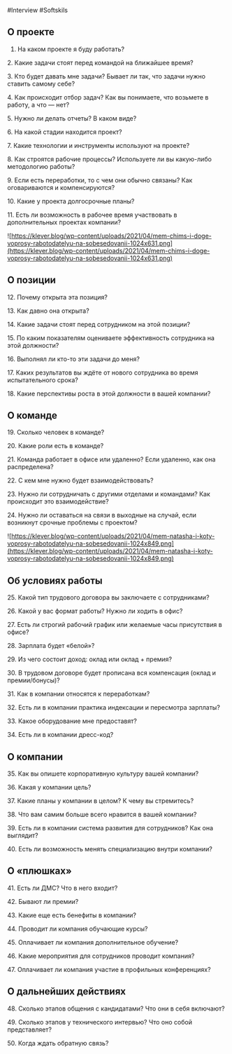 #Interview #Softskils

## О проекте

1.  На каком проекте я буду работать?

2. Какие задачи стоят перед командой на ближайшее время?

3. Кто будет давать мне задачи? Бывает ли так, что задачи нужно ставить самому себе?

4. Как происходит отбор задач? Как вы понимаете, что возьмете в работу, а что — нет?

5. Нужно ли делать отчеты? В каком виде?

6. На какой стадии находится проект?

7. Какие технологии и инструменты используют на проекте?

8. Как строятся рабочие процессы? Используете ли вы какую-либо методологию работы?

9. Если есть переработки, то с чем они обычно связаны? Как оговариваются и компенсируются?

10. Какие у проекта долгосрочные планы?

11. Есть ли возможность в рабочее время участвовать в дополнительных проектах компании?

![https://klever.blog/wp-content/uploads/2021/04/mem-chims-i-doge-voprosy-rabotodatelyu-na-sobesedovanii-1024x631.png](https://klever.blog/wp-content/uploads/2021/04/mem-chims-i-doge-voprosy-rabotodatelyu-na-sobesedovanii-1024x631.png)

## О позиции

12. Почему открыта эта позиция?

13. Как давно она открыта?

14. Какие задачи стоят перед сотрудником на этой позиции?

15. По каким показателям оцениваете эффективность сотрудника на этой должности?

16. Выполнял ли кто-то эти задачи до меня?

17. Каких результатов вы ждёте от нового сотрудника во время испытательного срока?

18. Какие перспективы роста в этой должности в вашей компании?

## О команде

19. Сколько человек в команде?

20. Какие роли есть в команде?

21. Команда работает в офисе или удаленно? Если удаленно, как она распределена?

22. С кем мне нужно будет взаимодействовать?

23. Нужно ли сотрудничать с другими отделами и командами? Как происходит это взаимодействие?

24. Нужно ли оставаться на связи в выходные на случай, если возникнут срочные проблемы с проектом?

![https://klever.blog/wp-content/uploads/2021/04/mem-natasha-i-koty-voprosy-rabotodatelyu-na-sobesedovanii-1024x849.png](https://klever.blog/wp-content/uploads/2021/04/mem-natasha-i-koty-voprosy-rabotodatelyu-na-sobesedovanii-1024x849.png)

## Об условиях работы

25. Какой тип трудового договора вы заключаете с сотрудниками?

26. Какой у вас формат работы? Нужно ли ходить в офис?

27. Есть ли строгий рабочий график или желаемые часы присутствия в офисе?

28. Зарплата будет «белой»?

29. Из чего состоит доход: оклад или оклад + премия?

30. В трудовом договоре будет прописана вся компенсация (оклад и премии/бонусы)?

31. Как в компании относятся к переработкам?

32. Есть ли в компании практика индексации и пересмотра зарплаты?

33. Какое оборудование мне предоставят?

34. Есть ли в компании дресс-код?

## О компании

35. Как вы опишете корпоративную культуру вашей компании?

36. Какая у компании цель?

37. Какие планы у компании в целом? К чему вы стремитесь?

38. Что вам самим больше всего нравится в вашей компании?

39. Есть ли в компании система развития для сотрудников? Как она выглядит?

40. Есть ли возможность менять специализацию внутри компании?

## О «плюшках»

41. Есть ли ДМС? Что в него входит?

42. Бывают ли премии?

43. Какие еще есть бенефиты в компании?

44. Проводит ли компания обучающие курсы?

45. Оплачивает ли компания дополнительное обучение?

46. Какие мероприятия для сотрудников проводит компания?

47. Оплачивает ли компания участие в профильных конференциях?

## О дальнейших действиях

48. Сколько этапов общения с кандидатами? Что они в себя включают?

49. Сколько этапов у технического интервью? Что оно собой представляет?

50. Когда ждать обратную связь?